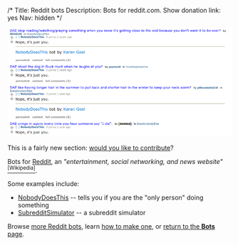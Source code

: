 /*
Title: Reddit bots
Description: Bots for reddit.com.
Show donation link: yes
Nav: hidden
*/


<p class="screenshot float-right">
  <a href="/bots/redditbots/NobodyDoesThis">
    <img src="/content/bots/redditbots/images/NobodyDoesThis.png">
  </a>
</p>


<div class="note">
  <p>
    This is a fairly new section: <a href="https://github.com/botwiki/botwiki.org">would you like to contribute</a>?
  </p>
</div>

Bots for [Reddit](https://reddit.com/), an *"entertainment, social networking, and news website"* [<sup>[Wikipedia]</sup>](https://en.wikipedia.org/wiki/Reddit).

Some examples include:

- [NobodyDoesThis](/bots/redditbots/NobodyDoesThis) -- tells you if you are the "only person" doing something
- [SubredditSimulator](/bots/redditbots/SubredditSimulator) -- a subreddit simulator

Browse [more Reddit bots](/tag/redditbot), learn [how to make one](/tutorials/redditbots), or [return to the **Bots** page](/bots).

